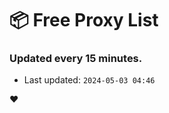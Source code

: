 # :package: Free Proxy List
### Updated every 15 minutes.

- Last updated: `2024-05-03 04:46`

:heart:

